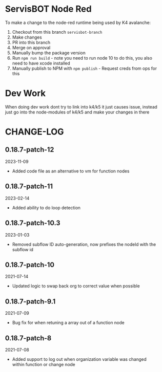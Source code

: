 # ServisBOT Node Red

To make a change to the node-red runtime being used by K4 avalanche:
1. Checkout from this branch `servisbot-branch`
2. Make changes
3. PR into this branch
4. Merge on approval
5. Manually bump the package version
6. Run `npm run build` - note you need to run node 10 to do this, you also need to have xcode installed
7. Manually publish to NPM with `npm publish` - Request creds from ops for this


# Dev Work
When doing dev work dont try to link into k4/k5 it just causes issue, instead just go into the node-modules of k4/k5 and make your changes in there

# CHANGE-LOG
## 0.18.7-patch-12
2023-11-09
- Added code file as an alternative to vm for function nodes

## 0.18.7-patch-11
2023-02-14
- Added ability to do loop detection

## 0.18.7-patch-10.3
2023-01-03
- Removed subflow ID auto-generation, now prefixes the nodeId with the subflow id

## 0.18.7-patch-10
2021-07-14
- Updated logic to swap back org to correct value when possible
  
## 0.18.7-patch-9.1
2021-07-09
- Bug fix for when retuning a array out of a function node


## 0.18.7-patch-8 
2021-07-08
- Added support to log out when organization variable was changed within function or change node